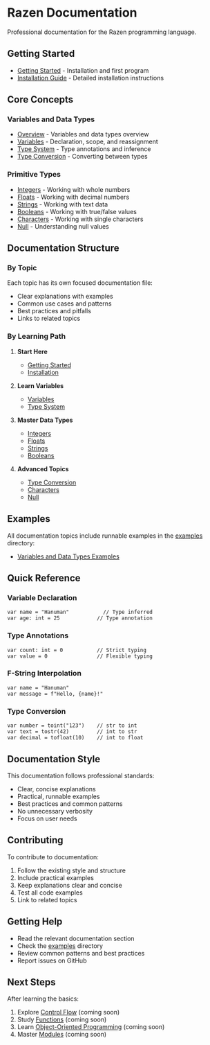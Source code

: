 # Razen Documentation

Professional documentation for the Razen programming language.

## Getting Started

- [Getting Started](getting-started.md) - Installation and first program
- [Installation Guide](installation.md) - Detailed installation instructions

## Core Concepts

### Variables and Data Types

- [Overview](variables-datatypes/README.md) - Variables and data types overview
- [Variables](variables-datatypes/variables.md) - Declaration, scope, and reassignment
- [Type System](variables-datatypes/type-system.md) - Type annotations and inference
- [Type Conversion](variables-datatypes/type-conversion.md) - Converting between types

### Primitive Types

- [Integers](variables-datatypes/integers.md) - Working with whole numbers
- [Floats](variables-datatypes/floats.md) - Working with decimal numbers
- [Strings](variables-datatypes/strings.md) - Working with text data
- [Booleans](variables-datatypes/booleans.md) - Working with true/false values
- [Characters](variables-datatypes/characters.md) - Working with single characters
- [Null](variables-datatypes/null.md) - Understanding null values

## Documentation Structure

### By Topic

Each topic has its own focused documentation file:
- Clear explanations with examples
- Common use cases and patterns
- Best practices and pitfalls
- Links to related topics

### By Learning Path

1. **Start Here**
   - [Getting Started](getting-started.md)
   - [Installation](installation.md)

2. **Learn Variables**
   - [Variables](variables-datatypes/variables.md)
   - [Type System](variables-datatypes/type-system.md)

3. **Master Data Types**
   - [Integers](variables-datatypes/integers.md)
   - [Floats](variables-datatypes/floats.md)
   - [Strings](variables-datatypes/strings.md)
   - [Booleans](variables-datatypes/booleans.md)

4. **Advanced Topics**
   - [Type Conversion](variables-datatypes/type-conversion.md)
   - [Characters](variables-datatypes/characters.md)
   - [Null](variables-datatypes/null.md)

## Examples

All documentation topics include runnable examples in the [examples](../examples/) directory:

- [Variables and Data Types Examples](../examples/variables-datatypes/)

## Quick Reference

### Variable Declaration

```razen
var name = "Hanuman"           // Type inferred
var age: int = 25            // Type annotation
```

### Type Annotations

```razen
var count: int = 0           // Strict typing
var value = 0                // Flexible typing
```

### F-String Interpolation

```razen
var name = "Hanuman"
var message = f"Hello, {name}!"
```

### Type Conversion

```razen
var number = toint("123")    // str to int
var text = tostr(42)         // int to str
var decimal = tofloat(10)    // int to float
```

## Documentation Style

This documentation follows professional standards:
- Clear, concise explanations
- Practical, runnable examples
- Best practices and common patterns
- No unnecessary verbosity
- Focus on user needs

## Contributing

To contribute to documentation:
1. Follow the existing style and structure
2. Include practical examples
3. Keep explanations clear and concise
4. Test all code examples
5. Link to related topics

## Getting Help

- Read the relevant documentation section
- Check the [examples](../examples/) directory
- Review common patterns and best practices
- Report issues on GitHub

## Next Steps

After learning the basics:
1. Explore [Control Flow](control-flow.md) (coming soon)
2. Study [Functions](functions.md) (coming soon)
3. Learn [Object-Oriented Programming](oop.md) (coming soon)
4. Master [Modules](modules.md) (coming soon)
